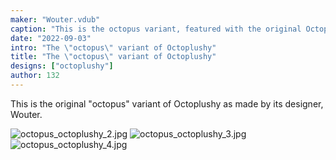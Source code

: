 ```yaml
---
maker: "Wouter.vdub"
caption: "This is the octopus variant, featured with the original Octoplushy and Hi"
date: "2022-09-03"
intro: "The \"octopus\" variant of Octoplushy"
title: "The \"octopus\" variant of Octoplushy"
designs: ["octoplushy"]
author: 132
---
```


This is the original "octopus" variant of Octoplushy as made by its designer, Wouter.

![octopus_octoplushy_2.jpg](https://posts.freesewing.org/uploads/octopus_octoplushy_2_982161c557.jpg)
![octopus_octoplushy_3.jpg](https://posts.freesewing.org/uploads/octopus_octoplushy_3_31ec62618f.jpg)
![octopus_octoplushy_4.jpg](https://posts.freesewing.org/uploads/octopus_octoplushy_4_a2f496111a.jpg)

